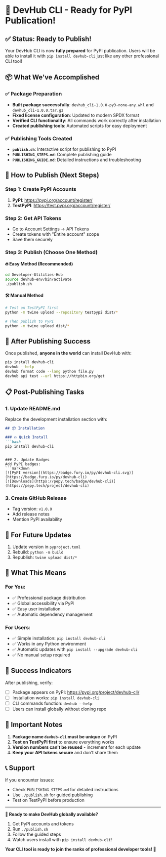 # 🎉 DevHub CLI - Ready for PyPI Publication!

## ✅ Status: Ready to Publish!

Your DevHub CLI is now **fully prepared** for PyPI publication. Users will be able to install it with `pip install devhub-cli` just like any other professional CLI tool!

## 📦 What We've Accomplished

### ✅ Package Preparation
- **Built package successfully**: `devhub_cli-1.0.0-py3-none-any.whl` and `devhub_cli-1.0.0.tar.gz`
- **Fixed license configuration**: Updated to modern SPDX format
- **Verified CLI functionality**: All commands work correctly after installation
- **Created publishing tools**: Automated scripts for easy deployment

### ✅ Publishing Tools Created
- **`publish.sh`**: Interactive script for publishing to PyPI
- **`PUBLISHING_STEPS.md`**: Complete publishing guide
- **`PUBLISHING_GUIDE.md`**: Detailed instructions and troubleshooting

## 🚀 How to Publish (Next Steps)

### Step 1: Create PyPI Accounts
1. **PyPI**: https://pypi.org/account/register/
2. **TestPyPI**: https://test.pypi.org/account/register/

### Step 2: Get API Tokens
- Go to Account Settings → API Tokens
- Create tokens with "Entire account" scope
- Save them securely

### Step 3: Publish (Choose One Method)

#### 🔥 Easy Method (Recommended)
```bash
cd Developer-Utilities-Hub
source devhub-env/bin/activate
./publish.sh
```

#### 🛠️ Manual Method
```bash
# Test on TestPyPI first
python -m twine upload --repository testpypi dist/*

# Then publish to PyPI
python -m twine upload dist/*
```

## 🎯 After Publishing Success

Once published, **anyone in the world** can install DevHub with:

```bash
pip install devhub-cli
devhub --help
devhub format code --lang python file.py
devhub api test --url https://httpbin.org/get
```

## 📋 Post-Publishing Tasks

### 1. Update README.md
Replace the development installation section with:
```markdown
## 📦 Installation

### 🔥 Quick Install
```bash
pip install devhub-cli
```
```

### 2. Update Badges
Add PyPI badges:
```markdown
[![PyPI version](https://badge.fury.io/py/devhub-cli.svg)](https://badge.fury.io/py/devhub-cli)
[![Downloads](https://pepy.tech/badge/devhub-cli)](https://pepy.tech/project/devhub-cli)
```

### 3. Create GitHub Release
- Tag version: `v1.0.0`
- Add release notes
- Mention PyPI availability

## 🔄 For Future Updates

1. Update version in `pyproject.toml`
2. Rebuild: `python -m build`
3. Republish: `twine upload dist/*`

## 🎉 What This Means

### For You:
- ✅ Professional package distribution
- ✅ Global accessibility via PyPI
- ✅ Easy user installation
- ✅ Automatic dependency management

### For Users:
- ✅ Simple installation: `pip install devhub-cli`
- ✅ Works in any Python environment
- ✅ Automatic updates with `pip install --upgrade devhub-cli`
- ✅ No manual setup required

## 🌟 Success Indicators

After publishing, verify:
- [ ] Package appears on PyPI: https://pypi.org/project/devhub-cli/
- [ ] Installation works: `pip install devhub-cli`
- [ ] CLI commands function: `devhub --help`
- [ ] Users can install globally without cloning repo

## 🚨 Important Notes

1. **Package name `devhub-cli` must be unique** on PyPI
2. **Test on TestPyPI first** to ensure everything works
3. **Version numbers can't be reused** - increment for each update
4. **Keep your API tokens secure** and don't share them

## 📞 Support

If you encounter issues:
- Check `PUBLISHING_STEPS.md` for detailed instructions
- Use `./publish.sh` for guided publishing
- Test on TestPyPI before production

---

**🎯 Ready to make DevHub globally available?**

1. Get PyPI accounts and tokens
2. Run `./publish.sh`
3. Follow the guided steps
4. Watch users install with `pip install devhub-cli`!

**Your CLI tool is ready to join the ranks of professional developer tools! 🚀**
